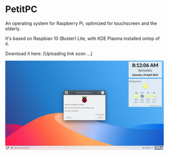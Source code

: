 # PetitPC
An operating system for Raspberry Pi, optimized for touchscreen and the elderly.

It's based on Raspbian 10 (Buster) Lite, with KDE Plasma installed ontop of it.

Download it here:
[Uploading link soon ...]

![Alt text](https://github.com/Victor2266/PetitPC/blob/main/piwiz1.png?raw=true "Title")
